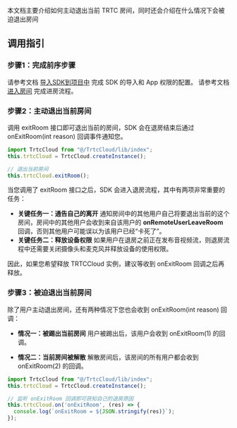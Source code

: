 本文档主要介绍如何主动退出当前 TRTC 房间，同时还会介绍在什么情况下会被迫退出房间

## 调用指引

### 步骤1：完成前序步骤

请参考文档 [导入SDK到项目中]() 完成 SDK 的导入和 App 权限的配置。
请参考文档 [进入房间]() 完成进房流程。

### 步骤2：主动退出当前房间
调用 exitRoom 接口即可退出当前的房间，SDK 会在退房结束后通过 onExitRoom(int reason) 回调事件通知您。
```javascript
import TrtcCloud from "@/TrtcCloud/lib/index";
this.trtcCloud = TrtcCloud.createInstance();

// 退出当前房间
this.trtcCloud.exitRoom();
```

当您调用了 exitRoom 接口之后，SDK 会进入退房流程，其中有两项非常重要的任务：
- **关键任务一：通告自己的离开**
通知房间中的其他用户自己将要退出当前的这个房间，房间中的其他用户会收到来自该用户的 **onRemoteUserLeaveRoom** 回调，否则其他用户可能误以为该用户已经“卡死了”。
- **关键任务二：释放设备权限**
如果用户在退房之前正在发布音视频流，则退房流程中还需要关闭摄像头和麦克风并释放设备的使用权限。

因此，如果您希望释放 TRTCCloud 实例，建议等收到 onExitRoom 回调之后再释放。

### 步骤3：被迫退出当前房间
除了用户主动退出房间，还有两种情况下您也会收到 onExitRoom(int reason) 回调：
- **情况一：被踢出当前房间**
用户被踢出后，该用户会收到 onExitRoom(1) 的回调。

- **情况二：当前房间被解散**
解散房间后，该房间的所有用户都会收到 onExitRoom(2) 的回调。

```javascript
import TrtcCloud from "@/TrtcCloud/lib/index";
this.trtcCloud = TrtcCloud.createInstance();

// 监听 onExitRoom 回调即可获知自己的退房原因
this.trtcCloud.on('onExitRoom', (res) => {
  console.log(`onExitRoom = ${JSON.stringify(res)}`);
});
```
